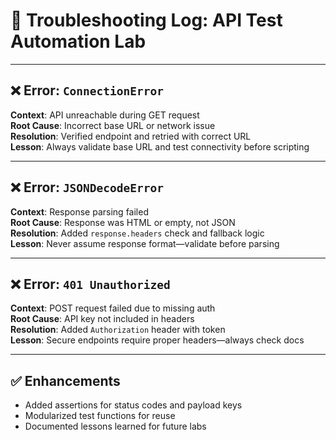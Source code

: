 # 🐛 Troubleshooting Log: API Test Automation Lab

---

## ❌ Error: `ConnectionError`
**Context**: API unreachable during GET request  
**Root Cause**: Incorrect base URL or network issue  
**Resolution**: Verified endpoint and retried with correct URL  
**Lesson**: Always validate base URL and test connectivity before scripting

---

## ❌ Error: `JSONDecodeError`
**Context**: Response parsing failed  
**Root Cause**: Response was HTML or empty, not JSON  
**Resolution**: Added `response.headers` check and fallback logic  
**Lesson**: Never assume response format—validate before parsing

---

## ❌ Error: `401 Unauthorized`
**Context**: POST request failed due to missing auth  
**Root Cause**: API key not included in headers  
**Resolution**: Added `Authorization` header with token  
**Lesson**: Secure endpoints require proper headers—always check docs

---

## ✅ Enhancements
- Added assertions for status codes and payload keys
- Modularized test functions for reuse
- Documented lessons learned for future labs
